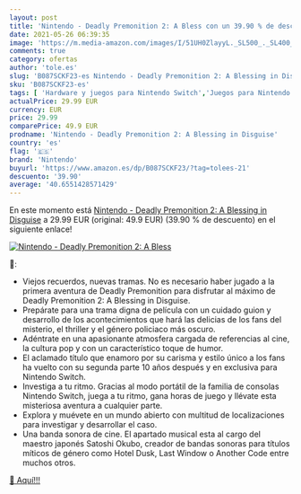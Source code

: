 ```yaml
---
layout: post
title: 'Nintendo - Deadly Premonition 2: A Bless con un 39.90 % de descuento'
date: 2021-05-26 06:39:35
image: 'https://m.media-amazon.com/images/I/51UH0ZlayyL._SL500_._SL400_.jpg'
comments: true
category: ofertas
author: 'tole.es'
slug: 'B087SCKF23-es Nintendo - Deadly Premonition 2: A Blessing in Disguise'
sku: 'B087SCKF23-es'
tags: [ 'Hardware y juegos para Nintendo Switch','Juegos para Nintendo Switch','Videojuegos','nintendo', ]
actualPrice: 29.99 EUR
currency: EUR
price: 29.99
comparePrice: 49.9 EUR
prodname: 'Nintendo - Deadly Premonition 2: A Blessing in Disguise'
country: 'es'
flag: '🇪🇸'
brand: 'Nintendo'
buyurl: 'https://www.amazon.es/dp/B087SCKF23/?tag=tolees-21'
descuento: '39.90'
average: '40.6551428571429'
---
```


En este momento está [Nintendo - Deadly Premonition 2: A Blessing in Disguise](https://www.amazon.es/dp/B087SCKF23/?tag=tolees-21) a 29.99 EUR (original: 49.9 EUR) (39.90 %  de descuento) en el siguiente enlace!

[![Nintendo - Deadly Premonition 2: A Bless](https://m.media-amazon.com/images/I/51UH0ZlayyL._SL500_._SL400_.jpg)](https://www.amazon.es/dp/B087SCKF23/?tag=tolees-21)

🔎:

- Viejos recuerdos, nuevas tramas. No es necesario haber jugado a la primera aventura de Deadly Premonition para disfrutar al máximo de Deadly Premonition 2: A Blessing in Disguise.
- Prepárate para una trama digna de película con un cuidado guion y desarrollo de los acontecimientos que hará las delicias de los fans del misterio, el thriller y el género policiaco más oscuro.
- Adéntrate en una apasionante atmosfera cargada de referencias al cine, la cultura pop y con un característico toque de humor.
- El aclamado título que enamoro por su carisma y estilo único a los fans ha vuelto con su segunda parte 10 años después y en exclusiva para Nintendo Switch.
- Investiga a tu ritmo. Gracias al modo portátil de la familia de consolas Nintendo Switch, juega a tu ritmo, gana horas de juego y llévate esta misteriosa aventura a cualquier parte.
- Explora y muévete en un mundo abierto con multitud de localizaciones para investigar y desarrollar el caso.
- Una banda sonora de cine. El apartado musical esta al cargo del maestro japonés Satoshi Okubo, creador de bandas sonoras para títulos míticos de género como Hotel Dusk, Last Window o Another Code entre muchos otros.

[🛒 Aquí!!!](https://www.amazon.es/dp/B087SCKF23/?tag=tolees-21)
